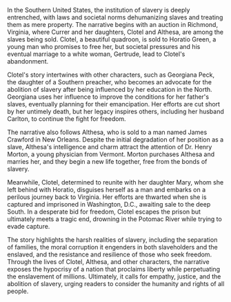 In the Southern United States, the institution of slavery is deeply entrenched, with laws and societal norms dehumanizing slaves and treating them as mere property. The narrative begins with an auction in Richmond, Virginia, where Currer and her daughters, Clotel and Althesa, are among the slaves being sold. Clotel, a beautiful quadroon, is sold to Horatio Green, a young man who promises to free her, but societal pressures and his eventual marriage to a white woman, Gertrude, lead to Clotel's abandonment.

Clotel's story intertwines with other characters, such as Georgiana Peck, the daughter of a Southern preacher, who becomes an advocate for the abolition of slavery after being influenced by her education in the North. Georgiana uses her influence to improve the conditions for her father's slaves, eventually planning for their emancipation. Her efforts are cut short by her untimely death, but her legacy inspires others, including her husband Carlton, to continue the fight for freedom.

The narrative also follows Althesa, who is sold to a man named James Crawford in New Orleans. Despite the initial degradation of her position as a slave, Althesa's intelligence and charm attract the attention of Dr. Henry Morton, a young physician from Vermont. Morton purchases Althesa and marries her, and they begin a new life together, free from the bonds of slavery.

Meanwhile, Clotel, determined to reunite with her daughter Mary, whom she left behind with Horatio, disguises herself as a man and embarks on a perilous journey back to Virginia. Her efforts are thwarted when she is captured and imprisoned in Washington, D.C., awaiting sale to the deep South. In a desperate bid for freedom, Clotel escapes the prison but ultimately meets a tragic end, drowning in the Potomac River while trying to evade capture.

The story highlights the harsh realities of slavery, including the separation of families, the moral corruption it engenders in both slaveholders and the enslaved, and the resistance and resilience of those who seek freedom. Through the lives of Clotel, Althesa, and other characters, the narrative exposes the hypocrisy of a nation that proclaims liberty while perpetuating the enslavement of millions. Ultimately, it calls for empathy, justice, and the abolition of slavery, urging readers to consider the humanity and rights of all people.
